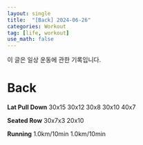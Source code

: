 ```yaml
---
layout: single
title:  "[Back] 2024-06-26"
categories: Workout
tag: [life, workout]
use_math: false
---
```


이 글은 일상 운동에 관한 기록입니다.

# Back

**Lat Pull Down**
30x15 30x12 30x8 30x10  40x7


**Seated Row**
30x7x3  20x10

**Running**
1.0km/10min  1.0km/10min
